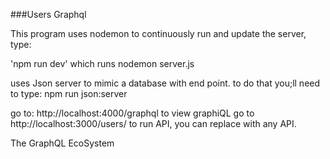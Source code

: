 ###Users Graphql

This program uses nodemon to continuously run and update the server, type:

'npm run dev'  which runs nodemon server.js 

uses Json server to mimic a database with end point. to do that you;ll need to type:
npm run json:server 
 
go to: http://localhost:4000/graphql to view graphiQL
go to http://localhost:3000/users/ to run API, you can replace with any API.

The GraphQL EcoSystem

